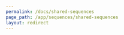 ```yaml
---
permalink: /docs/shared-sequences
page_path: /app/sequences/shared-sequences
layout: redirect
---
```

